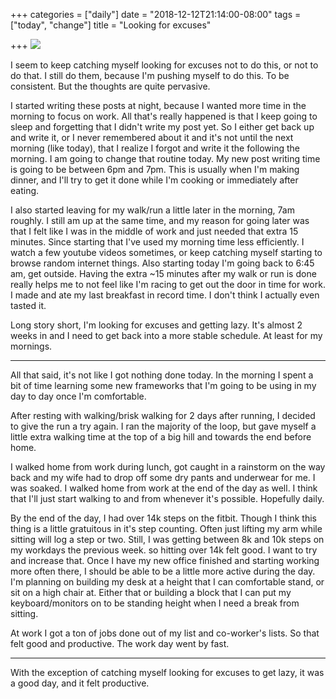 +++
categories = ["daily"]
date = "2018-12-12T21:14:00-08:00"
tags = ["today", "change"]
title = "Looking for excuses"

+++
![](/uploads/IMG_8559.JPG)

I seem to keep catching myself looking for excuses not to do this, or not to do that. I still do them, because I'm pushing myself to do this. To be consistent. But the thoughts are quite pervasive. 

I started writing these posts at night, because I wanted more time in the morning to focus on work. All that's really happened is that I keep going to sleep and forgetting that I didn't write my post yet. So I either get back up and write it, or I never remembered about it and it's not until the next morning (like today), that I realize I forgot and write it the following the morning. I am going to change that routine today. My new post writing time is going to be between 6pm and 7pm. This is usually when I'm making dinner, and I'll try to get it done while I'm cooking or immediately after eating.

I also started leaving for my walk/run a little later in the morning, 7am roughly. I still am up at the same time, and my reason for going later was that I felt like I was in the middle of work and just needed that extra 15 minutes. Since starting that I've used my morning time less efficiently. I watch a few youtube videos sometimes, or keep catching myself starting to browse random internet things. Also starting today I'm going back to 6:45 am, get outside. Having the extra \~15 minutes after my walk or run is done really helps me to not feel like I'm racing to get out the door in time for work. I made and ate my last breakfast in record time. I don't think I actually even tasted it.

Long story short, I'm looking for excuses and getting lazy. It's almost 2 weeks in and I need to get back into a more stable schedule. At least for my mornings.

***

All that said, it's not like I got nothing done today. In the morning I spent a bit of time learning some new frameworks that I'm going to be using in my day to day once I'm comfortable. 

After resting with walking/brisk walking for 2 days after running, I decided to give the run a try again. I ran the majority of the loop, but gave myself a little extra walking time at the top of a big hill and towards the end before home. 

I walked home from work during lunch, got caught in a rainstorm on the way back and my wife had to drop off some dry pants and underwear for me. I was soaked. I walked home from work at the end of the day as well. I think that I'll just start walking to and from whenever it's possible. Hopefully daily.  

By the end of the day, I had over 14k steps on the fitbit. Though I think this thing is a little gratuitous in it's step counting. Often just lifting my arm while sitting will log a step or two. Still, I was getting between 8k and 10k steps on my workdays the previous week. so hitting over 14k felt good. I want to try and increase that. Once I have my new office finished and starting working more often there, I should be able to be a little more active during the day. I'm planning on building my desk at a height that I can comfortable stand, or sit on a high chair at. Either that or building a block that I can put my keyboard/monitors on to be standing height when I need a break from sitting.

At work I got a ton of jobs done out of my list and co-worker's lists. So that felt good and productive. The work day went by fast.

***

With the exception of catching myself looking for excuses to get lazy, it was a good day, and it felt productive.